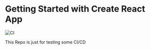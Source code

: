 # Getting Started with Create React App

![CI](https://github.com/mrxrinc/CI-CD-React/actions/workflows/ci.yml/badge.svg)

This Repo is just for testing some CI/CD

